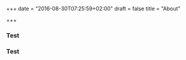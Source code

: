 +++
date = "2016-08-30T07:25:59+02:00"
draft = false
title = "About"

+++

<row>
    <div class="col-md-6">
        <h3>Test</h3>
    </div>
    <div class="col-md-6">
        <h3>Test</h3>
    </div>

</row>

